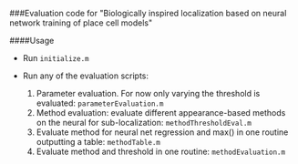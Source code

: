 ###Evaluation code for "Biologically inspired localization based on neural network training of place cell models"

####Usage
* Run `initialize.m`

* Run any of the evaluation scripts:

  1. Parameter evaluation. For now only varying the threshold is evaluated: `parameterEvaluation.m`
  2. Method evaluation: evaluate different appearance-based methods on the neural for sub-localization: `methodThresholdEval.m`
  3. Evaluate method for neural net regression and max() in one routine outputting a table: `methodTable.m`
  4. Evaluate method and threshold in one routine: `methodEvaluation.m`
